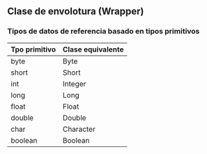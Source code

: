 ## Clase de envolotura (Wrapper)

### Tipos de datos de referencia basado en tipos primitivos

| Tpo primitivo | Clase equivalente |
|---------------|-------------------|
| byte          | Byte              |
| short         | Short             |
| int           | Integer           |
| long          | Long              |
| float         | Float             |
| double        | Double            |
| char          | Character         |
| boolean       | Boolean           |

